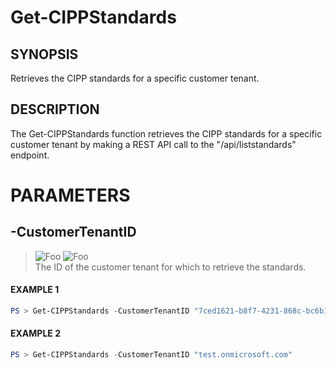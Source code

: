 # Get-CIPPStandards
## SYNOPSIS
Retrieves the CIPP standards for a specific customer tenant.
## DESCRIPTION
The Get-CIPPStandards function retrieves the CIPP standards for a specific customer tenant by making a REST API call to the "/api/liststandards" endpoint.
# PARAMETERS

## **-CustomerTenantID**
> ![Foo](https://img.shields.io/badge/Type-String-Blue?) ![Foo](https://img.shields.io/badge/Mandatory-TRUE-Red?) \
The ID of the customer tenant for which to retrieve the standards.

 #### EXAMPLE 1
```powershell
PS > Get-CIPPStandards -CustomerTenantID "7ced1621-b8f7-4231-868c-bc6b1a2f1778"
```
 #### EXAMPLE 2
```powershell
PS > Get-CIPPStandards -CustomerTenantID "test.onmicrosoft.com"
```


